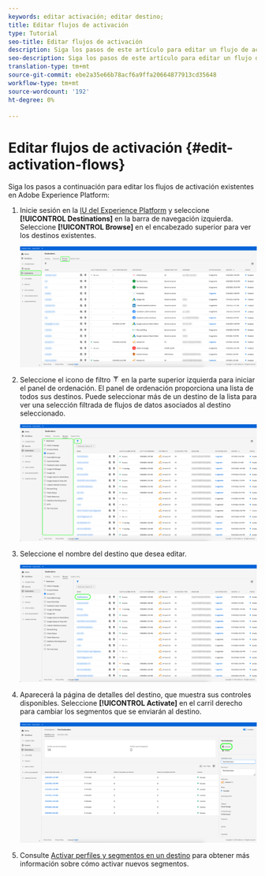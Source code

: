 ```yaml
---
keywords: editar activación; editar destino;
title: Editar flujos de activación
type: Tutorial
seo-title: Editar flujos de activación
description: Siga los pasos de este artículo para editar un flujo de activación existente en Adobe Experience Platform.
seo-description: Siga los pasos de este artículo para editar un flujo de activación existente en Adobe Experience Platform.
translation-type: tm+mt
source-git-commit: ebe2a35e66b78acf6a9ffa20664877913cd35648
workflow-type: tm+mt
source-wordcount: '192'
ht-degree: 0%

---
```



# Editar flujos de activación {#edit-activation-flows}

Siga los pasos a continuación para editar los flujos de activación existentes en Adobe Experience Platform:

1. Inicie sesión en la [IU del Experience Platform](https://platform.adobe.com/) y seleccione **[!UICONTROL Destinations]** en la barra de navegación izquierda. Seleccione **[!UICONTROL Browse]** en el encabezado superior para ver los destinos existentes.

   ![Examinar destinos](../assets/ui/edit-activation/browse-destinations.png)

2. Seleccione el icono de filtro ![Filter-icon](../assets/ui/edit-activation/filter.png) en la parte superior izquierda para iniciar el panel de ordenación. El panel de ordenación proporciona una lista de todos sus destinos. Puede seleccionar más de un destino de la lista para ver una selección filtrada de flujos de datos asociados al destino seleccionado.

   ![Filtrar destinos](../assets/ui/edit-activation/filter-destinations.png)

3. Seleccione el nombre del destino que desea editar.

   ![Seleccionar destino](../assets/ui/edit-activation/destination-select.png)

4. Aparecerá la página de detalles del destino, que muestra sus controles disponibles. Seleccione **[!UICONTROL Activate]** en el carril derecho para cambiar los segmentos que se enviarán al destino.

   ![Detalles de destino](../assets/ui/edit-activation/destination-details.png)

5. Consulte [Activar perfiles y segmentos en un destino](activate-destinations.md) para obtener más información sobre cómo activar nuevos segmentos.
